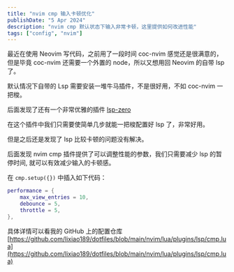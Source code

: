 ```yaml
---
title: "nvim cmp 输入卡顿优化"
publishDate: "5 Apr 2024"
description: "nvim cmp 默认状态下输入非常卡顿，这里提供如何改进性能"
tags: ["config", "nvim"]
---
```


最近在使用 Neovim 写代码，之前用了一段时间 coc-nvim 感觉还是很满意的，但是毕竟 coc-nvim 还需要一个外置的 node，所以又想用回 Neovim 的自带 lsp 了。

默认情况下自带的 Lsp 需要安装一堆牛马插件，不是很好用，不如 coc-nvim 一把梭。

后面发现了还有一个非常优雅的插件 [lsp-zero](https://lsp-zero.netlify.app/v3.x/)

在这个插件中我们只需要使简单几步就能一把梭配置好 lsp 了，非常好用。

但是之后还是发现了 lsp 比较卡顿的问题没有解决。

后面发现 nvim cmp 插件提供了可以调整性能的参数，我们只需要减少 lsp 的暂停时间, 就可以有效减少输入的卡顿感。

在 `cmp.setup({})` 中插入如下代码：

```lua
performance = {
    max_view_entries = 10,
    debounce = 5,
    throttle = 5,
},
```

具体详情可以看我的 GitHub 上的配置仓库 [https://github.com/lixiao189/dotfiles/blob/main/nvim/lua/plugins/lsp/cmp.lua](https://github.com/lixiao189/dotfiles/blob/main/nvim/lua/plugins/lsp/cmp.lua)
